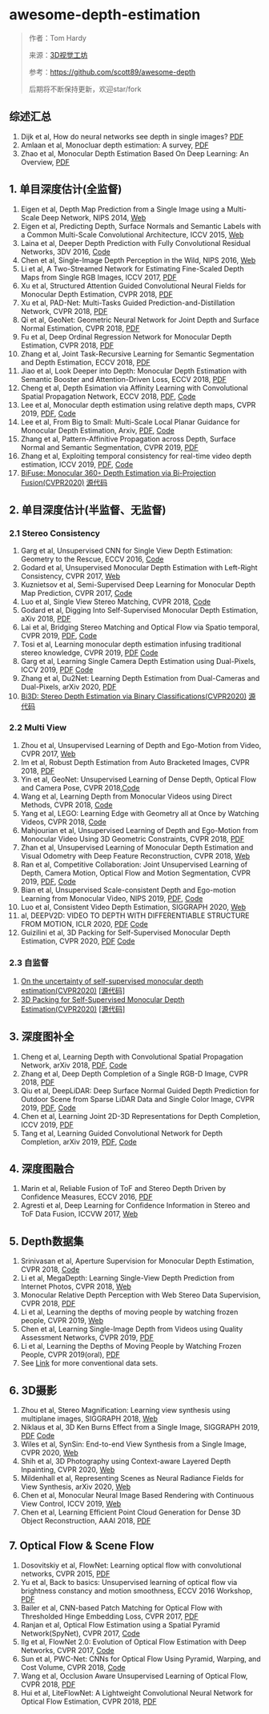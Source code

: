 # awesome-depth-estimation

> 作者：Tom Hardy
>
> 来源：[3D视觉工坊](https://mp.weixin.qq.com/s?__biz=MzU1MjY4MTA1MQ==&mid=2247484684&idx=1&sn=e812540aee03a4fc54e44d5555ccb843&chksm=fbff2e38cc88a72e180f0f6b0f7b906dd616e7d71fffb9205d529f1238e8ef0f0c5554c27dd7&token=691734513&lang=zh_CN#rd)
>
> 参考：https://github.com/scott89/awesome-depth
>
> 后期将不断保持更新，欢迎star/fork



## 综述汇总

1.  Dijk et al, How do neural networks see depth in single images? [PDF](https://arxiv.org/pdf/1905.07005.pdf)
2. Amlaan et al, Monocluar depth estimation: A survey, [PDF](https://arxiv.org/pdf/1901.09402.pdf)
3. Zhao et al, Monocular Depth Estimation Based On Deep Learning: An Overview, [PDF](https://arxiv.org/pdf/2003.06620.pdf)

## 1. 单目深度估计(全监督)

1. Eigen et al, Depth Map Prediction from a Single Image using a Multi-Scale Deep Network, NIPS 2014, [Web](https://cs.nyu.edu/~deigen/depth/)
2. Eigen et al, Predicting Depth, Surface Normals and Semantic  Labels with a Common Multi-Scale Convolutional Architecture, ICCV 2015, [Web](https://cs.nyu.edu/~deigen/dnl/)
3. Laina et al, Deeper Depth Prediction with Fully Convolutional Residual Networks, 3DV 2016, [Code](https://github.com/iro-cp/FCRN-DepthPrediction)
4. Chen et al, Single-Image Depth Perception in the Wild, NIPS 2016, [Web](http://www-personal.umich.edu/~wfchen/depth-in-the-wild/)
5. Li et al, A Two-Streamed Network for Estimating Fine-Scaled Depth Maps from Single RGB Images, ICCV 2017, [PDF](http://arxiv.org/abs/1607.00730)
6. Xu et al, Structured Attention Guided Convolutional Neural Fields for Monocular Depth Estimation, CVPR 2018, [PDF](https://arxiv.org/abs/1803.11029)
7. Xu et al, PAD-Net: Multi-Tasks Guided Prediction-and-Distillation Network, CVPR 2018, [PDF](https://arxiv.org/abs/1805.04409)
8. Qi et al, GeoNet: Geometric Neural Network for Joint Depth and Surface Normal Estimation, CVPR 2018, [PDF](https://xjqi.github.io/geonet.pdf)
9. Fu et al, Deep Ordinal Regression Network for Monocular Depth Estimation, CVPR 2018, [PDF](https://arxiv.org/abs/1806.02446)
10. Zhang et al, Joint Task-Recursive Learning for Semantic Segmentation and Depth Estimation, ECCV 2018, [PDF](http://openaccess.thecvf.com/content_ECCV_2018/papers/Zhenyu_Zhang_Joint_Task-Recursive_Learning_ECCV_2018_paper.pdf)
11. Jiao et al, Look Deeper into Depth: Monocular Depth Estimation with Semantic Booster and Attention-Driven Loss, ECCV 2018, [PDF](http://openaccess.thecvf.com/content_ECCV_2018/papers/Jianbo_Jiao_Look_Deeper_into_ECCV_2018_paper.pdf)
12. Cheng et al, Depth Esimation via Affinity Learning with Convolutional Spatial Propagation Network, ECCV 2018, [PDF](http://openaccess.thecvf.com/content_ECCV_2018/papers/Xinjing_Cheng_Depth_Estimation_via_ECCV_2018_paper.pdf), [Code](https://github.com/XinJCheng/CSPN)
13. Lee et al, Monocular depth estimation using relative depth maps, CVPR 2019, [PDF](http://openaccess.thecvf.com/content_CVPR_2019/papers/Lee_Monocular_Depth_Estimation_Using_Relative_Depth_Maps_CVPR_2019_paper.pdf),  [Code](https://github.com/jaehanlee-mcl/monocular-depth-estimation-using-relative-depth-maps)
14. Lee et al, From Big to Small: Multi-Scale Local Planar Guidance for Monocular Depth Estimation, Arxiv, [PDF](https://arxiv.org/pdf/1907.10326.pdf), [Code](https://github.com/cogaplex-bts/bts)
15. Zhang et al, Pattern-Affinitive Propagation across Depth, Surface Normal and Semantic Segmentation, CVPR 2019, [PDF](https://arxiv.org/pdf/1906.03525v1.pdf)
16. Zhang et al, Exploiting temporal consistency for real-time video depth estimation, ICCV 2019, [PDF](https://arxiv.org/pdf/1908.03706.pdf), [Code](https://github.com/hkzhang91/ST-CLSTM)
17. [BiFuse: Monocular 360◦ Depth Estimation via Bi-Projection Fusion(CVPR2020)](http://openaccess.thecvf.com/content_CVPR_2020/papers/Wang_BiFuse_Monocular_360_Depth_Estimation_via_Bi-Projection_Fusion_CVPR_2020_paper.pdf) [源代码](https://github.com/Yeh-yu-hsuan/BiFuse)

## 2. 单目深度估计(半监督、无监督)

### 2.1 Stereo Consistency

1. Garg et al, Unsupervised CNN for Single View Depth Estimation: Geometry to the Rescue, ECCV 2016,  [Code](https://github.com/Ravi-Garg/Unsupervised_Depth_Estimation)
2. Godard et al, Unsupervised Monocular Depth Estimation with Left-Right Consistency, CVPR 2017, [Web](http://visual.cs.ucl.ac.uk/pubs/monoDepth/)
3. Kuznietsov et al, Semi-Supervised Deep Learning for Monocular Depth Map Prediction, CVPR 2017, [Code](https://github.com/Yevkuzn/semodepth)
4.  Luo et al, Single View Stereo Matching, CVPR 2018, [Code](https://github.com/lawy623/SVS)
5. Godard et al, Digging Into Self-Supervised Monocular Depth Estimation, aXiv 2018, [PDF](https://arxiv.org/abs/1711.07933)
6. Lai et al, Bridging Stereo Matching and Optical Flow via Spatio temporal, CVPR 2019, [PDF](https://arxiv.org/pdf/1905.09265.pdf), [Code](https://github.com/lelimite4444/)
7. Tosi et al, Learning monocular depth estimation infusing traditional stereo knowledge, CVPR 2019, [PDF](https://arxiv.org/pdf/1904.04144.pdf) [Code](https://github.com/fabiotosi92/monoResMatch-Tensorflow)
8. Garg et al, Learning Single Camera Depth Estimation using Dual-Pixels, ICCV 2019, [PDF](https://arxiv.org/pdf/1904.05822.pdf) [Code](https://github.com/google-research/google-research/tree/master/dual_pixels)
9. Zhang et al, Du2Net: Learning Depth Estimation from Dual-Cameras and Dual-Pixels, arXiv 2020, [PDF](https://arxiv.org/pdf/2003.14299.pdf)
10.  [Bi3D: Stereo Depth Estimation via Binary Classifications(CVPR2020)](https://arxiv.org/abs/2005.07274) [源代码](https://github.com/NVlabs/Bi3D)

### 2.2 Multi View

1. Zhou et al, Unsupervised Learning of Depth and Ego-Motion from Video, CVPR 2017, [Web](https://people.eecs.berkeley.edu/~tinghuiz/projects/SfMLearner/)
2. Im et al, Robust Depth Estimation from Auto Bracketed Images, CVPR 2018, [PDF](https://arxiv.org/abs/1803.07702)
3. Yin et al, GeoNet: Unsupervised Learning of Dense Depth, Optical Flow and Camera Pose, CVPR 2018,[Code](https://github.com/yzcjtr/GeoNet)
4. Wang et al, Learning Depth from Monocular Videos using Direct Methods, CVPR 2018, [Code](https://github.com/MightyChaos/LKVOLearner)
5. Yang et al, LEGO: Learning Edge with Geometry all at Once by Watching Videos, CVPR 2018, [Code](https://github.com/zhenheny/LEGO)
6. Mahjourian et al, Unsupervised Learning of Depth and Ego-Motion from Monocular Video Using 3D Geometric Constraints, CVPR 2018, [PDF](https://arxiv.org/abs/1802.05522)
7. Zhan et al, Unsupervised Learning of Monocular Depth Estimation and Visual Odometry with Deep Feature Reconstruction, CVPR 2018, [Web](https://github.com/Huangying-Zhan/Depth-VO-Feat)
8. Ran et al, Competitive Collaboration: Joint Unsupervised Learning of Depth, Camera Motion, Optical Flow and Motion Segmentation, CVPR  2019, [PDF](https://arxiv.org/pdf/1805.09806.pdf), [Code](https://github.com/anuragranj/cc)
9. Bian et al, Unsupervised Scale-consistent Depth and Ego-motion Learning from Monocular Video, NIPS 2019, [PDF](https://arxiv.org/pdf/1908.10553.pdf), [Code](https://github.com/JiawangBian/SC-SfMLearner-Release)
10. Luo et al, Consistent Video Depth Estimation, SIGGRAPH 2020, [Web](https://roxanneluo.github.io/Consistent-Video-Depth-Estimation/)
11. al, DEEPV2D: VIDEO TO DEPTH WITH DIFFERENTIABLE STRUCTURE FROM MOTION, ICLR 2020, [PDF](https://openreview.net/pdf?id=HJeO7RNKPr) [Code](https://github.com/princeton-vl/DeepV2D)
12. Guizilini et al, 3D Packing for Self-Supervised Monocular Depth Estimation, CVPR 2020, [PDF](https://arxiv.org/pdf/1905.02693.pdf) [Code](https://github.com/TRI-ML/packnet-sfm)

### 2.3 自监督

1. [On the uncertainty of self-supervised monocular depth estimation(CVPR2020)](https://arxiv.org/abs/2005.06209) [[源代码]](https://github.com/mattpoggi/mono-uncertainty)
2. [3D Packing for Self-Supervised Monocular Depth Estimation(CVPR2020)](https://arxiv.org/abs/1905.02693) [[源代码]](https://github.com/TRI-ML/packnet-sfm)

## 3. 深度图补全

1. Cheng et al, Learning Depth with Convolutional Spatial Propagation Network, arXiv 2018, [PDF](https://arxiv.org/pdf/1810.02695.pdf), [Code](https://github.com/XinJCheng/CSPN)
2. Zhang et al, Deep Depth Completion of a Single RGB-D Image, CVPR 2018, [PDF](http://openaccess.thecvf.com/content_cvpr_2018/papers/Zhang_Deep_Depth_Completion_CVPR_2018_paper.pdf)
3. Qiu et al, DeepLiDAR: Deep Surface Normal Guided Depth Prediction for Outdoor Scene from Sparse LiDAR Data and Single Color Image, CVPR  2019, [PDF](http://openaccess.thecvf.com/content_CVPR_2019/papers/Qiu_DeepLiDAR_Deep_Surface_Normal_Guided_Depth_Prediction_for_Outdoor_Scene_CVPR_2019_paper.pdf), [Code](https://github.com/JiaxiongQ/DeepLiDAR)
4. Chen et al, Learning Joint 2D-3D Representations for Depth Completion, ICCV 2019, [PDF](http://openaccess.thecvf.com/content_ICCV_2019/papers/Chen_Learning_Joint_2D-3D_Representations_for_Depth_Completion_ICCV_2019_paper.pdf)
5. Tang et al, Learning Guided Convolutional Network for Depth Completion, arXiv 2019, [PDF](https://arxiv.org/pdf/1908.01238.pdf),  [Code](https://github.com/kakaxi314/GuideNet)

## 4. 深度图融合

1. Marin et al, Reliable Fusion of ToF and Stereo Depth Driven by Confidence Measures, ECCV 2016, [PDF](https://lttm.dei.unipd.it//paper_data/eccv16/LCfusion-eccv16.pdf)
2. Agresti et al, Deep Learning for Confidence Information in Stereo and ToF Data Fusion, ICCVW 2017, [Web](https://lttm.dei.unipd.it/paper_data/deepfusion/)

## 5. Depth数据集

1. Srinivasan et al, Aperture Supervision for Monocular Depth Estimation, CVPR 2018, [Code](https://github.com/google/aperture_supervision)
2. Li et al, MegaDepth: Learning Single-View Depth Prediction from Internet Photos, CVPR 2018, [Web](http://www.cs.cornell.edu/projects/megadepth/)
3. Monocular Relative Depth Perception with Web Stereo Data Supervision, CVPR 2018, [PDF](http://openaccess.thecvf.com/content_cvpr_2018/papers/Xian_Monocular_Relative_Depth_CVPR_2018_paper.pdf)
4. Li et al, Learning the depths of moving people by watching frozen people, CVPR 2019, [Web](https://mannequin-depth.github.io/)
5. Chen et al, Learning Single-Image Depth from Videos using Quality Assessment Networks, CVPR 2019, [PDF](http://openaccess.thecvf.com/content_CVPR_2019/papers/Chen_Learning_Single-Image_Depth_From_Videos_Using_Quality_Assessment_Networks_CVPR_2019_paper.pdf)
6. Li et al, Learning the Depths of Moving People by Watching Frozen People, CVPR 2019(oral), [PDF](https://arxiv.org/pdf/1904.11111.pdf)
7. See [Link](https://scott89.github.io/depth-talk/#/6/1) for more conventional data sets.

## 6. 3D摄影

1. Zhou et al, Stereo Magnification: Learning view synthesis using multiplane images, SIGGRAPH 2018, [Web](https://people.eecs.berkeley.edu/~tinghuiz/projects/mpi/)
2. Niklaus et al, 3D Ken Burns Effect from a Single Image, SIGGRAPH 2019, [PDF](https://arxiv.org/pdf/1909.05483.pdf) [Code](https://github.com/sniklaus/3d-ken-burns)
3. Wiles et al, SynSin: End-to-end View Synthesis from a Single Image, CVPR 2020, [Web](http://www.robots.ox.ac.uk/~ow/synsin.html)
4. Shih et al, 3D Photography using Context-aware Layered Depth Inpainting, CVPR 2020, [Web](https://shihmengli.github.io/3D-Photo-Inpainting/)
5. Mildenhall et al, Representing Scenes as Neural Radiance Fields for View Synthesis, arXiv 2020, [Web](http://www.matthewtancik.com/nerf)
6. Chen et al, Monocular Neural Image Based Rendering with Continuous View Control, ICCV 2019, [Web](https://ait.ethz.ch/projects/2019/cont-view-synth/)
7. Chen et al, Learning Efficient Point Cloud Generation for Dense 3D Object Reconstruction, AAAI 2018, [PDF](https://arxiv.org/pdf/1706.07036.pdf)

## 7. Optical Flow & Scene Flow

1. Dosovitskiy et al, FlowNet: Learning optical flow with convolutional networks, CVPR 2015, [PDF](https://www.cv-foundation.org/openaccess/content_iccv_2015/papers/Dosovitskiy_FlowNet_Learning_Optical_ICCV_2015_paper.pdf)
2. Yu et al, Back to basics: Unsupervised learning of optical flow  via brightness constancy and motion smoothness, ECCV 2016 Workshop, [PDF](https://arxiv.org/pdf/1608.05842v1.pdf)
3. Bailer et al, CNN-based Patch Matching for Optical Flow with Thresholded Hinge Embedding Loss, CVPR 2017, [PDF](http://arxiv.org/abs/1607.08064)
4. Ranjan et al, Optical Flow Estimation using a Spatial Pyramid Network(SpyNet), CVPR 2017, [Code](https://github.com/anuragranj/spynet)
5. Ilg et al, FlowNet 2.0: Evolution of Optical Flow Estimation with Deep Networks, CVPR 2017, [Code](https://github.com/lmb-freiburg/flownet2)
6. Sun et al, PWC-Net: CNNs for Optical Flow Using Pyramid, Warping, and Cost Volume, CVPR 2018, [Code](https://github.com/NVlabs/PWC-Net)
7. Wang et al, Occlusion Aware Unsupervised Learning of Optical Flow, CVPR 2018, [PDF](http://arxiv.org/abs/1711.05890)
8. Hui et al, LiteFlowNet: A Lightweight Convolutional Neural Network for Optical Flow Estimation, CVPR 2018, [PDF](http://openaccess.thecvf.com/content_cvpr_2018/papers/Hui_LiteFlowNet_A_Lightweight_CVPR_2018_paper.pdf)
